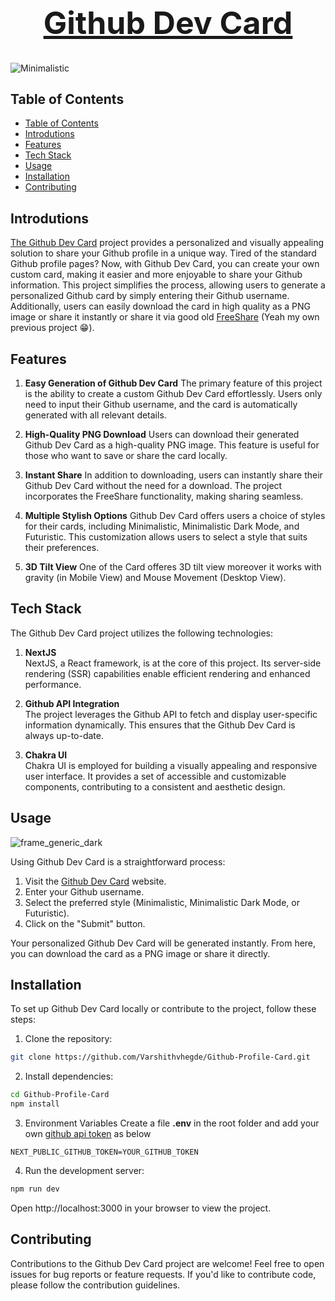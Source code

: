 <h1 align="center" style="font-size:50px;"><a href="https://github-devcard.vercel.app">Github Dev Card</a></h1>  

![Minimalistic](https://github.com/Varshithvhegde/Github-Profile-Card/assets/80502833/d2d88699-d32a-4737-b259-9f17ba5f0565)

## Table of Contents

- [Table of Contents](#table-of-contents)
- [Introdutions](#introdutions)
- [Features](#features)
- [Tech Stack](#tech-stack)
- [Usage](#usage)
- [Installation](#installation)
- [Contributing](#contributing)

## Introdutions

[The Github Dev Card](https://github-devcard.vercel.app/) project provides a personalized and visually appealing solution to share your Github profile in a unique way. Tired of the standard Github profile pages? Now, with Github Dev Card, you can create your own custom card, making it easier and more enjoyable to share your Github information. This project simplifies the process, allowing users to generate a personalized Github card by simply entering their Github username. Additionally, users can easily download the card in high quality as a PNG image or share it instantly or share it via good old [FreeShare](https://freeShare.vercel.app) (Yeah my own previous project 😁).


## Features

1. **Easy Generation of Github Dev Card**
The primary feature of this project is the ability to create a custom Github Dev Card effortlessly. Users only need to input their Github username, and the card is automatically generated with all relevant details.

2. **High-Quality PNG Download**
Users can download their generated Github Dev Card as a high-quality PNG image. This feature is useful for those who want to save or share the card locally.

3. **Instant Share**
In addition to downloading, users can instantly share their Github Dev Card without the need for a download. The project incorporates the FreeShare functionality, making sharing seamless.

4. **Multiple Stylish Options**
Github Dev Card offers users a choice of styles for their cards, including Minimalistic, Minimalistic Dark Mode, and Futuristic. This customization allows users to select a style that suits their preferences.

5. **3D Tilt View**
One of the Card offeres 3D tilt view moreover it works with gravity (in Mobile View) and Mouse Movement (Desktop View).

## Tech Stack  
The Github Dev Card project utilizes the following technologies:

1. **NextJS**  
NextJS, a React framework, is at the core of this project. Its server-side rendering (SSR) capabilities enable efficient rendering and enhanced performance.

2. **Github API Integration**  
The project leverages the Github API to fetch and display user-specific information dynamically. This ensures that the Github Dev Card is always up-to-date.

3. **Chakra UI**  
Chakra UI is employed for building a visually appealing and responsive user interface. It provides a set of accessible and customizable components, contributing to a consistent and aesthetic design.

## Usage
![frame_generic_dark](https://github.com/Varshithvhegde/Github-Profile-Card/assets/80502833/8c5bcfe4-bb7a-4dbc-a9b2-a2da06b9ad5a)

Using Github Dev Card is a straightforward process:

1. Visit the [Github Dev Card](https://github-devcard.vercel.app) website.
2. Enter your Github username.
3. Select the preferred style (Minimalistic, Minimalistic Dark Mode, or Futuristic).
4. Click on the "Submit" button.

Your personalized Github Dev Card will be generated instantly. From here, you can download the card as a PNG image or share it directly.

## Installation

To set up Github Dev Card locally or contribute to the project, follow these steps:

1. Clone the repository:
```bash
git clone https://github.com/Varshithvhegde/Github-Profile-Card.git
```
2. Install dependencies:
```bash
cd Github-Profile-Card
npm install
```
3. Environment Variables
Create a file **.env** in the root folder and add your own [github api token](https://github.com/settings/tokens) as below 
```
NEXT_PUBLIC_GITHUB_TOKEN=YOUR_GITHUB_TOKEN
```
4. Run the development server:
```bash
npm run dev
```
Open http://localhost:3000 in your browser to view the project.

## Contributing
Contributions to the Github Dev Card project are welcome! Feel free to open issues for bug reports or feature requests. If you'd like to contribute code, please follow the contribution guidelines.
